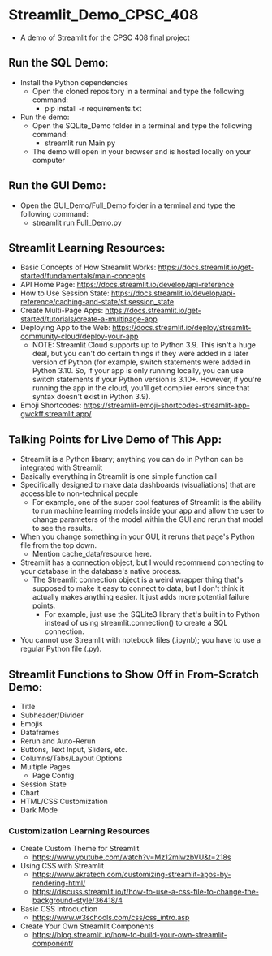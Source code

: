 # Streamlit_Demo_CPSC_408
- A demo of Streamlit for the CPSC 408 final project
## Run the SQL Demo:
- Install the Python dependencies
    - Open the cloned repository in a terminal and type the following command:
        - pip install -r requirements.txt
- Run the demo:
    - Open the SQLite_Demo folder in a terminal and type the following command:
        - streamlit run Main.py
    - The demo will open in your browser and is hosted locally on your computer

## Run the GUI Demo:
- Open the GUI_Demo/Full_Demo folder in a terminal and type the following command:
    - streamlit run Full_Demo.py

## Streamlit Learning Resources:
- Basic Concepts of How Streamlit Works: https://docs.streamlit.io/get-started/fundamentals/main-concepts
- API Home Page: https://docs.streamlit.io/develop/api-reference
- How to Use Session State: https://docs.streamlit.io/develop/api-reference/caching-and-state/st.session_state
- Create Multi-Page Apps: https://docs.streamlit.io/get-started/tutorials/create-a-multipage-app
- Deploying App to the Web: https://docs.streamlit.io/deploy/streamlit-community-cloud/deploy-your-app
    - NOTE: Streamlit Cloud supports up to Python 3.9. This isn't a huge deal, but you can't do certain things if they were added in a later version of Python (for example, switch statements were added in Python 3.10. So, if your app is only running locally, you can use switch statements if your Python version is 3.10+. However, if you're running the app in the cloud,
    you'll get complier errors since that syntax doesn't exist in Python 3.9).
- Emoji Shortcodes: https://streamlit-emoji-shortcodes-streamlit-app-gwckff.streamlit.app/

## Talking Points for Live Demo of This App:
- Streamlit is a Python library; anything you can do in Python can be integrated with Streamlit
- Basically everything in Streamlit is one simple function call
- Specifically designed to make data dashboards (visualiations) that are accessible to non-technical people
    - For example, one of the super cool features of Streamlit is the ability to run machine learning models inside your app and allow the user to change parameters of the model within the GUI and rerun that model to see the results.
- When you change something in your GUI, it reruns that page's Python file from the top down.
    - Mention cache_data/resource here.
- Streamlit has a connection object, but I would recommend connecting to your database in the database's native process.
    - The Streamlit connection object is a weird wrapper thing that's supposed to make it easy to connect to data, but I don't think it actually makes anything easier. It just adds more potential failure points.
        - For example, just use the SQLite3 library that's built in to Python instead of using streamlit.connection() to create a SQL connection.
- You cannot use Streamlit with notebook files (.ipynb); you have to use a regular Python file (.py).

## Streamlit Functions to Show Off in From-Scratch Demo:
- Title
- Subheader/Divider
- Emojis
- Dataframes
- Rerun and Auto-Rerun
- Buttons, Text Input, Sliders, etc.
- Columns/Tabs/Layout Options
- Multiple Pages
    - Page Config
- Session State
- Chart
- HTML/CSS Customization
- Dark Mode

### Customization Learning Resources
- Create Custom Theme for Streamlit
    - https://www.youtube.com/watch?v=Mz12mlwzbVU&t=218s
- Using CSS with Streamlit
    - https://www.akratech.com/customizing-streamlit-apps-by-rendering-html/
    - https://discuss.streamlit.io/t/how-to-use-a-css-file-to-change-the-background-style/36418/4
- Basic CSS Introduction
    - https://www.w3schools.com/css/css_intro.asp
- Create Your Own Streamlit Components
    - https://blog.streamlit.io/how-to-build-your-own-streamlit-component/